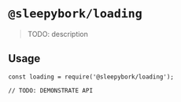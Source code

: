 # `@sleepybork/loading`

> TODO: description

## Usage

```
const loading = require('@sleepybork/loading');

// TODO: DEMONSTRATE API
```
